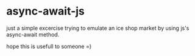 # async-await-js
just a simple excercise trying to emulate an ice shop market by using js's async-await method.

hope this is usefull to someone =)
